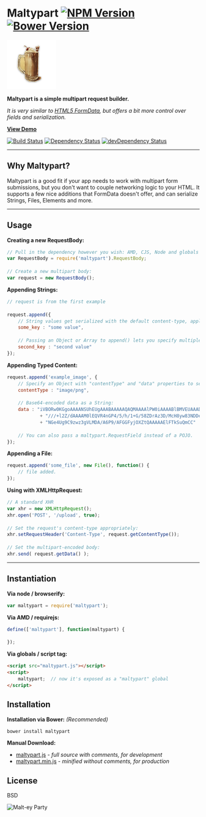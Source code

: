 Maltypart [![NPM Version](http://img.shields.io/npm/v/maltypart.svg?style=flat)](https://www.npmjs.org/package/maltypart) [![Bower Version](http://img.shields.io/bower/v/maltypart.svg?style=flat)](http://bower.io/search/?q=maltypart)
=========

![Maltypart](logo.png)

**Maltypart is a simple multipart request builder.**

*It is very similar to [HTML5 FormData](https://developer.mozilla.org/en-US/docs/Web/API/FormData),
but offers a bit more control over fields and serialization.*

**[View Demo](http://maltypart.herokuapp.com)**

[![Build Status](https://img.shields.io/travis/synacorinc/maltypart.svg?style=flat&branch=master)](https://travis-ci.org/synacorinc/maltypart)
[![Dependency Status](http://img.shields.io/david/synacorinc/maltypart.svg?style=flat)](https://david-dm.org/synacorinc/maltypart)
[![devDependency Status](http://img.shields.io/david/dev/synacorinc/maltypart.svg?style=flat)](https://david-dm.org/synacorinc/maltypart#info=devDependencies)


---


Why Maltypart?
--------------

Maltypart is a good fit if your app needs to work with multipart form submissions,
but you don't want to couple networking logic to your HTML. It supports a few nice
additions that FormData doesn't offer, and can serialize Strings, Files, Elements and more.


---


Usage
-----


**Creating a new RequestBody:**

```js
// Pull in the dependency however you wish: AMD, CJS, Node and globals are all supported
var RequestBody = require('maltypart').RequestBody;

// Create a new multipart body:
var request = new RequestBody();
```


**Appending Strings:**

```js
// request is from the first example

request.append({
	// String values get serialized with the default content-type, application/octet-stream:
	some_key : "some value",

	// Passing an Object or Array to append() lets you specify multiple fields at once
	second_key : "second value"
});
```


**Appending Typed Content:**

```js
request.append('example_image', {
	// Specify an Object with "contentType" and "data" properties to set your own content-type:
	contentType : "image/png",

	// Base64-encoded data as a String:
	data : "iVBORw0KGgoAAAANSUhEUgAAABAAAAAQAQMAAAAlPW0iAAAABlBMVEUAAAD"
			+ "///+l2Z/dAAAAM0lEQVR4nGP4/5/h/1+G/58ZDrAz3D/McH8yw83NDDe"
			+ "NGe4Ug9C9zwz3gVLMDA/A6P9/AFGGFyjOXZtQAAAAAElFTkSuQmCC"

	// You can also pass a maltypart.RequestField instead of a POJO.
});
```


**Appending a File:**

```js
request.append('some_file', new File(), function() {
	// file added.
});
```


**Using with XMLHttpRequest:**

```js
// A standard XHR
var xhr = new XMLHttpRequest();
xhr.open('POST', '/upload', true);

// Set the request's content-type appropriately:
xhr.setRequestHeader('Content-Type', request.getContentType());

// Set the multipart-encoded body:
xhr.send( request.getData() );
```


---


Instantiation
-------------

**Via node / browserify:**

```js
var maltypart = require('maltypart');
```

**Via AMD / requirejs:**

```js
define(['maltypart'], function(maltypart) {

});
```

**Via globals / script tag:**

```html
<script src="maltypart.js"></script>
<script>
	maltypart;  // now it's exposed as a "maltypart" global
</script>
```


Installation
------------

**Installation via Bower:** *(Recommended)*

```bash
bower install maltypart
```

**Manual Download:**

- [maltypart.js](dist/maltypart.js) - *full source with comments, for development*
- [maltypart.min.js](dist/maltypart.min.js) - *minified without comments, for production*


License
-------

BSD


![Malt-ey Party](http://26.media.tumblr.com/tumblr_m26u79as6N1qzdzbuo1_500.jpg)
